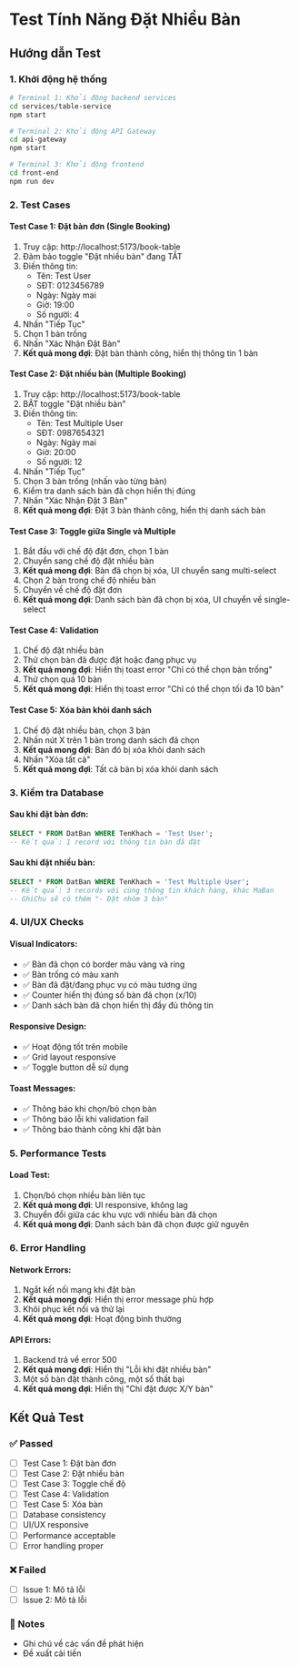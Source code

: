 # Test Tính Năng Đặt Nhiều Bàn

## Hướng dẫn Test

### 1. Khởi động hệ thống
```bash
# Terminal 1: Khởi động backend services
cd services/table-service
npm start

# Terminal 2: Khởi động API Gateway  
cd api-gateway
npm start

# Terminal 3: Khởi động frontend
cd front-end
npm run dev
```

### 2. Test Cases

#### Test Case 1: Đặt bàn đơn (Single Booking)
1. Truy cập: http://localhost:5173/book-table
2. Đảm bảo toggle "Đặt nhiều bàn" đang TẮT
3. Điền thông tin:
   - Tên: Test User
   - SĐT: 0123456789
   - Ngày: Ngày mai
   - Giờ: 19:00
   - Số người: 4
4. Nhấn "Tiếp Tục"
5. Chọn 1 bàn trống
6. Nhấn "Xác Nhận Đặt Bàn"
7. **Kết quả mong đợi**: Đặt bàn thành công, hiển thị thông tin 1 bàn

#### Test Case 2: Đặt nhiều bàn (Multiple Booking)
1. Truy cập: http://localhost:5173/book-table
2. BẬT toggle "Đặt nhiều bàn"
3. Điền thông tin:
   - Tên: Test Multiple User
   - SĐT: 0987654321
   - Ngày: Ngày mai
   - Giờ: 20:00
   - Số người: 12
4. Nhấn "Tiếp Tục"
5. Chọn 3 bàn trống (nhấn vào từng bàn)
6. Kiểm tra danh sách bàn đã chọn hiển thị đúng
7. Nhấn "Xác Nhận Đặt 3 Bàn"
8. **Kết quả mong đợi**: Đặt 3 bàn thành công, hiển thị danh sách bàn

#### Test Case 3: Toggle giữa Single và Multiple
1. Bắt đầu với chế độ đặt đơn, chọn 1 bàn
2. Chuyển sang chế độ đặt nhiều bàn
3. **Kết quả mong đợi**: Bàn đã chọn bị xóa, UI chuyển sang multi-select
4. Chọn 2 bàn trong chế độ nhiều bàn
5. Chuyển về chế độ đặt đơn
6. **Kết quả mong đợi**: Danh sách bàn đã chọn bị xóa, UI chuyển về single-select

#### Test Case 4: Validation
1. Chế độ đặt nhiều bàn
2. Thử chọn bàn đã được đặt hoặc đang phục vụ
3. **Kết quả mong đợi**: Hiển thị toast error "Chỉ có thể chọn bàn trống"
4. Thử chọn quá 10 bàn
5. **Kết quả mong đợi**: Hiển thị toast error "Chỉ có thể chọn tối đa 10 bàn"

#### Test Case 5: Xóa bàn khỏi danh sách
1. Chế độ đặt nhiều bàn, chọn 3 bàn
2. Nhấn nút X trên 1 bàn trong danh sách đã chọn
3. **Kết quả mong đợi**: Bàn đó bị xóa khỏi danh sách
4. Nhấn "Xóa tất cả"
5. **Kết quả mong đợi**: Tất cả bàn bị xóa khỏi danh sách

### 3. Kiểm tra Database

#### Sau khi đặt bàn đơn:
```sql
SELECT * FROM DatBan WHERE TenKhach = 'Test User';
-- Kết quả: 1 record với thông tin bàn đã đặt
```

#### Sau khi đặt nhiều bàn:
```sql
SELECT * FROM DatBan WHERE TenKhach = 'Test Multiple User';
-- Kết quả: 3 records với cùng thông tin khách hàng, khác MaBan
-- GhiChu sẽ có thêm "- Đặt nhóm 3 bàn"
```

### 4. UI/UX Checks

#### Visual Indicators:
- ✅ Bàn đã chọn có border màu vàng và ring
- ✅ Bàn trống có màu xanh
- ✅ Bàn đã đặt/đang phục vụ có màu tương ứng
- ✅ Counter hiển thị đúng số bàn đã chọn (x/10)
- ✅ Danh sách bàn đã chọn hiển thị đầy đủ thông tin

#### Responsive Design:
- ✅ Hoạt động tốt trên mobile
- ✅ Grid layout responsive
- ✅ Toggle button dễ sử dụng

#### Toast Messages:
- ✅ Thông báo khi chọn/bỏ chọn bàn
- ✅ Thông báo lỗi khi validation fail
- ✅ Thông báo thành công khi đặt bàn

### 5. Performance Tests

#### Load Test:
1. Chọn/bỏ chọn nhiều bàn liên tục
2. **Kết quả mong đợi**: UI responsive, không lag
3. Chuyển đổi giữa các khu vực với nhiều bàn đã chọn
4. **Kết quả mong đợi**: Danh sách bàn đã chọn được giữ nguyên

### 6. Error Handling

#### Network Errors:
1. Ngắt kết nối mạng khi đặt bàn
2. **Kết quả mong đợi**: Hiển thị error message phù hợp
3. Khôi phục kết nối và thử lại
4. **Kết quả mong đợi**: Hoạt động bình thường

#### API Errors:
1. Backend trả về error 500
2. **Kết quả mong đợi**: Hiển thị "Lỗi khi đặt nhiều bàn"
3. Một số bàn đặt thành công, một số thất bại
4. **Kết quả mong đợi**: Hiển thị "Chỉ đặt được X/Y bàn"

## Kết Quả Test

### ✅ Passed
- [ ] Test Case 1: Đặt bàn đơn
- [ ] Test Case 2: Đặt nhiều bàn  
- [ ] Test Case 3: Toggle chế độ
- [ ] Test Case 4: Validation
- [ ] Test Case 5: Xóa bàn
- [ ] Database consistency
- [ ] UI/UX responsive
- [ ] Performance acceptable
- [ ] Error handling proper

### ❌ Failed
- [ ] Issue 1: Mô tả lỗi
- [ ] Issue 2: Mô tả lỗi

### 📝 Notes
- Ghi chú về các vấn đề phát hiện
- Đề xuất cải tiến
